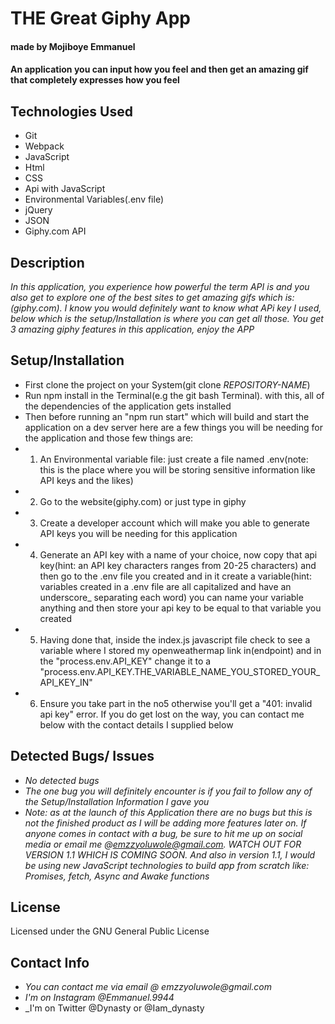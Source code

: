 # THE Great Giphy App
#### made by Mojiboye Emmanuel

#### An application you can input how you feel and then get an amazing gif that completely expresses how you feel

## Technologies Used
* Git
* Webpack
* JavaScript
* Html
* CSS
* Api with JavaScript
* Environmental Variables(.env file)
* jQuery
* JSON
* Giphy.com API


## Description
_In this application, you experience how powerful the term API is and you also get to explore one of the best sites to get amazing gifs which is: (giphy.com). I know you would definitely want to know what APi key I used, below which is the setup/Installation is where you can get all those. You get 3 amazing giphy features in this application, enjoy the APP_

## Setup/Installation
* First clone the project on your System(git clone _REPOSITORY-NAME_)
* Run npm install in the Terminal(e.g the git bash Terminal). with this, all of the dependencies of the application gets installed
* Then before running an "npm run start" which will build and start the application on a dev server here are a few things you will be needing for the application and those few things are:
* 1. An Environmental variable file: just create a file named .env(note: this is the place where you will be storing sensitive information like API keys and the likes)
* 2. Go to the website(giphy.com) or just type in giphy
* 3. Create a developer account which will make you able to generate API keys you will be needing for this application
* 4. Generate an API key with a name of your choice, now copy that api key(hint: an API key characters ranges from 20-25 characters) and then go to the .env file you created and in it create a variable(hint: variables created in a .env file are all capitalized and have an underscore_ separating each word) you can name your variable anything and then store your api key to be equal to that variable you created
* 5. Having done that, inside the index.js javascript file check to see a variable where I stored my openweathermap link in(endpoint) and in the "process.env.API_KEY" change it to a "process.env.API_KEY.THE_VARIABLE_NAME_YOU_STORED_YOUR_API_KEY_IN"
* 6. Ensure you take part in the no5 otherwise you'll get a "401: invalid api key" error. If you do get lost on the way, you can contact me below with the contact details I supplied below


## Detected Bugs/ Issues
* _No detected bugs_
* _The one bug you will definitely encounter is if you fail to follow any of the Setup/Installation Information I gave you_
* _Note: as at the launch of this Application there are no bugs but this is not the finished product as I will be adding more features later on. If anyone comes in contact with a bug, be sure to hit me up on social media or email me @emzzyoluwole@gmail.com. WATCH OUT FOR VERSION 1.1 WHICH IS COMING SOON. And also in version 1.1, I would be using new JavaScript technologies to build app from scratch like: Promises, fetch, Async and Awake functions_


## License
Licensed under the GNU General Public License

## Contact Info

* _You can contact me via email @ emzzyoluwole@gmail.com_
* _I'm on Instagram @Emmanuel.9944_
* _I'm on Twitter @Dynasty or @Iam_dynasty








